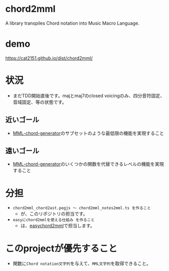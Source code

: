 # chord2mml
A library transpiles Chord notation into Music Macro Language.

# demo
https://cat2151.github.io/dist/chord2mml/

# 状況
- まだTDD開始直後です。majとmaj7のclosed voicingのみ、四分音符固定、音域固定、等の状態です。
## 近いゴール
- [MML-chord-generator](https://github.com/cat2151/MML-chord-generator)のサブセットのような最低限の機能を実現すること
## 遠いゴール
- [MML-chord-generator](https://github.com/cat2151/MML-chord-generator)のいくつかの関数を代替できるレベルの機能を実現すること

# 分担
- `chord2mml_chord2ast.pegjs ～ chord2mml_notes2mml.ts を作ること`
  - が、このリポジトリの担当です。
- `easyにchord2mmlを使える仕組み を作ること`
  - は、[easychord2mml](https://github.com/cat2151/easychord2mml/)で担当します。

# このprojectが優先すること
- 関数に`Chord notation文字列`を与えて、`MML文字列`を取得できること。